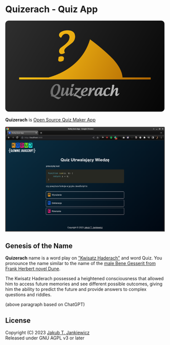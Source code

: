 # Quizerach - Quiz App

<p align="center">
  <img src="https://raw.githubusercontent.com/jcubic/quizerach/master/assets/logo.svg" alt="Quizerach Project Logo"/>
</p>

**Quizerach** is [Open Source Quiz Maker App](https://github.com/jcubic/quizerach)

![Quiz Screenshot](https://raw.githubusercontent.com/jcubic/quizerach/master/assets/screenshot.png)

## Genesis of the Name
**Quizerach** name is a word play on ["Kwisatz Haderach"](https://dune.fandom.com/wiki/Kwisatz_Haderach)
and word Quiz. You pronounce the name similar to the name of the
[male Bene Gesserit from Frank Herbert novel Dune](https://en.wikipedia.org/wiki/Kwisatz_Haderach).

The Kwisatz Haderach possessed a heightened consciousness that allowed him to access future memories and
see different possible outcomes, giving him the ability to predict the future and provide answers to complex questions and riddles.

(above paragraph based on ChatGPT)

## License
Copyright (C) 2023 [Jakub T. Jankiewicz](https://jakub.jankiewicz.org)<br/>
Released under GNU AGPL v3 or later
